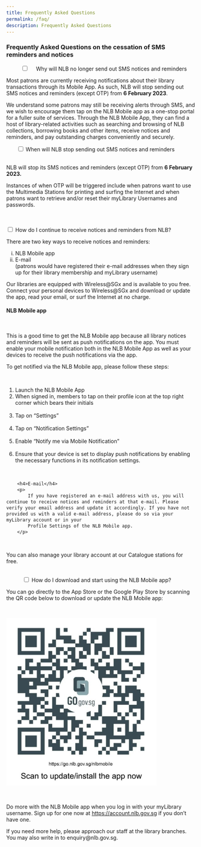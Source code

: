 ```yaml
---
title: Frequently Asked Questions
permalink: /faq/
description: Frequently Asked Questions
---
```

<h3>Frequently Asked Questions on the cessation of SMS reminders and notices</h3>

<div class="new-accordion">          
	<input type="checkbox" id="acc1">
    <label for="acc2">Why will NLB no longer send out SMS notices and reminders</label>
	<div class="new-accordion-content">
		<p>
			Most patrons are currently receiving notifications about their library transactions through its Mobile App. As such, NLB will stop sending out SMS notices and reminders (except OTP) from <strong>6 February 2023</strong>.
		</p>
		<p>
			We understand some patrons may still be receiving alerts through SMS, and we wish to encourage them tap on the NLB Mobile app as a one-stop portal for a fuller suite of services. Through the NLB Mobile App, they can find a host of library-related activities such as searching and browsing of NLB collections, borrowing books and other items, receive notices and reminders, and pay outstanding charges conveniently and securely.
		</p>
	</div>
</div>

<div class="new-accordion">       
		<input type="checkbox" id="acc2">
		<label for="acc3">When will NLB stop sending out SMS notices and reminders</label>
		<div class="new-accordion-content">
        	<p>
				NLB will stop its SMS notices and reminders (except OTP) from <strong>6 February 2023.</strong>
			</p>
			<p>
				Instances of when OTP will be triggered include when patrons want to use the Multimedia Stations for printing and surfing the Internet and when patrons want to retrieve and/or reset their myLibrary Usernames and passwords.
			</p>
   		</div> 
</div>

<div class="new-accordion">
	<input type="checkbox" id="acc1">
	<label for="acc1">How do I continue to receive notices and reminders from NLB?</label>
	<div class="new-accordion-content">
		<p>There are two key ways to receive notices and reminders:</p>
		<ol style="list-style-type:lower-roman">
			<li>NLB Mobile app</li>
			<li>E-mail<br/>
			    (patrons would have registered their e-mail addresses when they sign up for their library membership and myLibrary username)
			</li>	
		</ol>
		<p>Our libraries are equipped with Wireless@SGx and is available to you free. Connect your personal devices to Wireless@SGx and download or update the app, read your email, or surf the Internet at no charge.</p>
		<h4>NLB Mobile app</h4>
        <p>This is a good time to get the NLB Mobile app because all library notices and reminders will be sent as push notifications on the app. You must enable your mobile notification both in the NLB Mobile App as well as your devices to receive the push notifications via the app.</p>
		<p>To get notified via the NLB Mobile app, please follow these steps:</p>
        <ol>
			<li>
				Launch the NLB Mobile App
			</li>
			<li>
				When signed in, members to tap on their profile icon at the top right corner which bears their initials
			</li>
            <li>
				Tap on “Settings”
            </li>
            <li>
				Tap on “Notification Settings”
            </li>
            <li>
				Enable “Notify me via Mobile Notification”
            </li>
            <li>
				Ensure that your device is set to display push notifications by enabling the necessary functions in its notification settings.
			</li>
		</ol>            

		<h4>E-mail</h4>
		<p>
			If you have registered an e-mail address with us, you will continue to receive notices and reminders at that e-mail. Please verify your email address and update it accordingly. If you have not provided us with a valid e-mail address, please do so via your myLibrary account or in your 
			Profile Settings of the NLB Mobile app.
		</p>
            
		<p>You can also manage your library account at our Catalogue stations for free.</p>
	</div>
</div> 

<div class="new-accordion">          
	<input type="checkbox" id="acc4">
	<label for="acc4">How do I download and start using the NLB Mobile app?</label>
	<div class="new-accordion-content">
		<p>
			You can go directly to the App Store or the Google Play Store by scanning the QR code below to download or update the NLB Mobile app:
		</p>
        <p>
			<div style="max-width: 400px">
				<img src="/images/QR code FAQ.jpg" alt="QRcode FAQ" />
			</div>
		</p>
        <p>
			Do more with the NLB Mobile app when you log in with your myLibrary username. Sign up for one now at <a href="https://account.nlb.gov.sg">https://account.nlb.gov.sg</a> if you don’t have one.
		</p>
		<p>
			If you need more help, please approach our staff at the library branches. You may also write in to enquiry@nlb.gov.sg. 
		</p>
 	</div>
</div>
